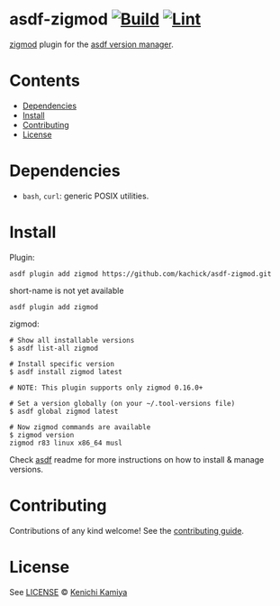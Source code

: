 # asdf-zigmod [![Build](https://github.com/kachick/asdf-zigmod/actions/workflows/build.yml/badge.svg?branch=main)](https://github.com/kachick/asdf-zigmod/actions/workflows/build.yml?query=branch%3Amain) [![Lint](https://github.com/kachick/asdf-zigmod/actions/workflows/lint.yml/badge.svg?branch=main)](https://github.com/kachick/asdf-zigmod/actions/workflows/lint.yml?query=branch%3Amain)

[zigmod](https://github.com/nektro/zigmod) plugin for the [asdf version manager](https://asdf-vm.com).

# Contents

- [Dependencies](#dependencies)
- [Install](#install)
- [Contributing](#contributing)
- [License](#license)

# Dependencies

- `bash`, `curl`: generic POSIX utilities.

# Install

Plugin:

```shell
asdf plugin add zigmod https://github.com/kachick/asdf-zigmod.git
```

short-name is not yet available

```shell
asdf plugin add zigmod
```

zigmod:

```console
# Show all installable versions
$ asdf list-all zigmod

# Install specific version
$ asdf install zigmod latest

# NOTE: This plugin supports only zigmod 0.16.0+

# Set a version globally (on your ~/.tool-versions file)
$ asdf global zigmod latest

# Now zigmod commands are available
$ zigmod version
zigmod r83 linux x86_64 musl
```

Check [asdf](https://github.com/asdf-vm/asdf) readme for more instructions on how to
install & manage versions.

# Contributing

Contributions of any kind welcome! See the [contributing guide](contributing.md).

# License

See [LICENSE](LICENSE) © [Kenichi Kamiya](https://github.com/kachick/)

